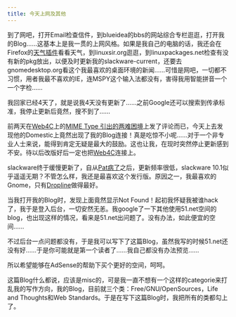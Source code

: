 ```yaml
---
title: 今天上网及其他
---
```

到了网吧，打开Email检查信件，到blueidea的bbs的网站综合专栏逛逛，打开我的Blog……这基本上是我一贯的上网风格。如果是我自己的电脑的话，我还会在Firefox的[天气插件][0]看看天气，到linuxsir.org逛逛，到linuxpackages.net检查有没有新的pkg放出，以便及时更新我的slackware-current，还要去gnomedesktop.org看这个我最喜欢的桌面环境的新闻……可惜是网吧，一切都不习惯，用者我最不喜欢的IE，连MSPY这个输入法都没有，害得我用智能拼音一个一个字检……

我回家已经4天了，就是说我4天没有更新了……之前Google还可以搜索到传承标准，我停止更新后竟然，搜不到了……

前两天在[Web4C][1]上的[MIME Type 引出的两难困境][2]上发了评论而已，今天上去发现他的Domestic上竟然出现了我的Blog连接！真是吃惊不小呢……对于一个非专业人士来说，能得到肯定无疑是最大的鼓励。这也让我，在现时突然停止更新感到不安。待以后改版好后一定也把[Web4C][1]连接上。

slackware终于缓慢更新了，自从[Pat病了][3]之后，更新频率很低，slackware 10.1似乎遥遥无期？不管怎么样，我还是最喜欢这个发行版。原因之一，我最喜欢的Gnome，只有[Dropline][4]做得最好。

当我打开我的Blog时，发现上面竟然显示Not Found！起初我怀疑我被谁hack了，我于是登入后台，一切安然无恙。我google了一下其他使用51.net空间的blog，也出现这样的情况，看来是51.net出问题了。没有办法，如此便宜的空间……

不过后台一点问题都没有，于是我可以写下了这篇Blog，虽然我写的时候51.net还没有好……于是你可能就是第一个读者了……我自己都没有办法预览……

所以希望能够在AdSense的帮助下买个更好的空间，呵呵。

这篇Blog什么都说，应该是misc的，可是我一直不想有一个这样的categorie来打乱我的写作方向，我的Blog，目前就三个类：Free/GNU/OpenSources，Life and Thoughts和Web Standards。于是在写下这篇Blog时，我把所有的类都勾上了。

[0]: http://www.onestab.net/forecastfox-zh-cn-0.5.8.xpi
[1]: http://jjgod.3322.org/
[2]: http://jjgod.3322.org/2004/11/14/mime-type-oyouaaana/
[3]: http://slackware.com/~volkerdi/PAT-NEEDS-YOUR-HELP.txt
[4]: http://dropline.net/gnome
